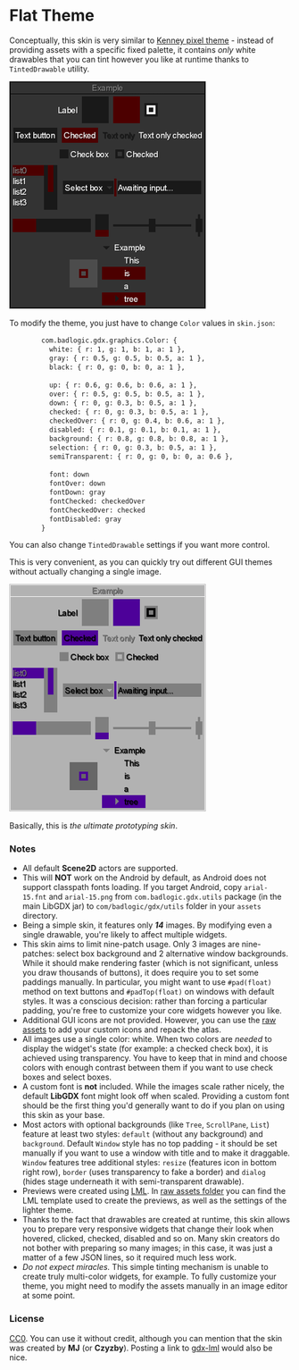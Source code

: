 # Flat Theme

Conceptually, this skin is very similar to [Kenney pixel theme](../kenney-pixel) - instead of providing assets with a specific fixed palette, it contains *only* white drawables that you can tint however you like at runtime thanks to `TintedDrawable` utility.

![Flat](preview-dark.png)

To modify the theme, you just have to change `Color` values in `skin.json`:
```
        com.badlogic.gdx.graphics.Color: {
          white: { r: 1, g: 1, b: 1, a: 1 },
          gray: { r: 0.5, g: 0.5, b: 0.5, a: 1 },
          black: { r: 0, g: 0, b: 0, a: 1 },
          
          up: { r: 0.6, g: 0.6, b: 0.6, a: 1 },
          over: { r: 0.5, g: 0.5, b: 0.5, a: 1 },
          down: { r: 0, g: 0.3, b: 0.5, a: 1 },
          checked: { r: 0, g: 0.3, b: 0.5, a: 1 },
          checkedOver: { r: 0, g: 0.4, b: 0.6, a: 1 },
          disabled: { r: 0.1, g: 0.1, b: 0.1, a: 1 },
          background: { r: 0.8, g: 0.8, b: 0.8, a: 1 },
          selection: { r: 0, g: 0.3, b: 0.5, a: 1 },
          semiTransparent: { r: 0, g: 0, b: 0, a: 0.6 },
          
          font: down
          fontOver: down
          fontDown: gray
          fontChecked: checkedOver
          fontCheckedOver: checked
          fontDisabled: gray
        }
```

You can also change `TintedDrawable` settings if you want more control.

This is very convenient, as you can quickly try out different GUI themes without actually changing a single image.

![Flat](preview-light.png)

Basically, this is *the ultimate prototyping skin*.

### Notes

- All default **Scene2D** actors are supported.
- This will **NOT** work on the Android by default, as Android does not support classpath fonts loading. If you target Android, copy `arial-15.fnt` and `arial-15.png` from `com.badlogic.gdx.utils` package (in the main LibGDX jar) to `com/badlogic/gdx/utils` folder in your `assets` directory.
- Being a simple skin, it features only ***14*** images. By modifying even a single drawable, you're likely to affect multiple widgets.
- This skin aims to limit nine-patch usage. Only 3 images are nine-patches: select box background and 2 alternative window backgrounds. While it should make rendering faster (which is not significant, unless you draw thousands of buttons), it does require you to set some paddings manually. In particular, you might want to use `#pad(float)` method on text buttons and `#padTop(float)` on windows with default styles. It was a conscious decision: rather than forcing a particular padding, you're free to customize your core widgets however you like.
- Additional GUI icons are not provided. However, you can use the [raw assets](raw) to add your custom icons and repack the atlas.
- All images use a single color: white. When two colors are *needed* to display the widget's state (for example: a checked check box), it is achieved using transparency. You have to keep that in mind and choose colors with enough contrast between them if you want to use check boxes and select boxes.
- A custom font is **not** included. While the images scale rather nicely, the default **LibGDX** font might look off when scaled. Providing a custom font should be the first thing you'd generally want to do if you plan on using this skin as your base.
- Most actors with optional backgrounds (like `Tree`, `ScrollPane`, `List`) feature at least two styles: `default` (without any background) and `background`. Default `Window` style has no top padding - it should be set manually if you want to use a window with title and to make it draggable. `Window` features tree additional styles: `resize` (features icon in bottom right row), `border` (uses transparency to fake a border) and `dialog` (hides stage underneath it with semi-transparent drawable).
- Previews were created using [LML](https://github.com/czyzby/gdx-lml/tree/master/lml). In [raw assets folder](raw/extras) you can find the LML template used to create the previews, as well as the settings of the lighter theme.
- Thanks to the fact that drawables are created at runtime, this skin allows you to prepare very responsive widgets that change their look when hovered, clicked, checked, disabled and so on. Many skin creators do not bother with preparing so many images; in this case, it was just a matter of a few JSON lines, so it required much less work.
- *Do not expect miracles.* This simple tinting mechanism is unable to create truly multi-color widgets, for example. To fully customize your theme, you might need to modify the assets manually in an image editor at some point.

### License

[CC0](https://creativecommons.org/publicdomain/zero/1.0/). You can use it without credit, although you can mention that the skin was created by **MJ** (or **Czyzby**). Posting a link to [gdx-lml](https://github.com/czyzby/gdx-lml) would also be nice.

